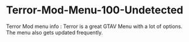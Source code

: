 # Terror-Mod-Menu-100-Undetected
Terror Mod menu info : Terror is a great GTAV Menu with a lot of options. The menu also gets updated frequently.
